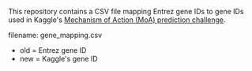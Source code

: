 
This repository contains a CSV file mapping Entrez gene IDs to gene IDs
used in Kaggle's [Mechanism of Action (MoA) prediction challenge](https://www.kaggle.com/c/lish-moa). 

filename: gene_mapping.csv 

- old = Entrez gene ID
- new = Kaggle's gene ID
